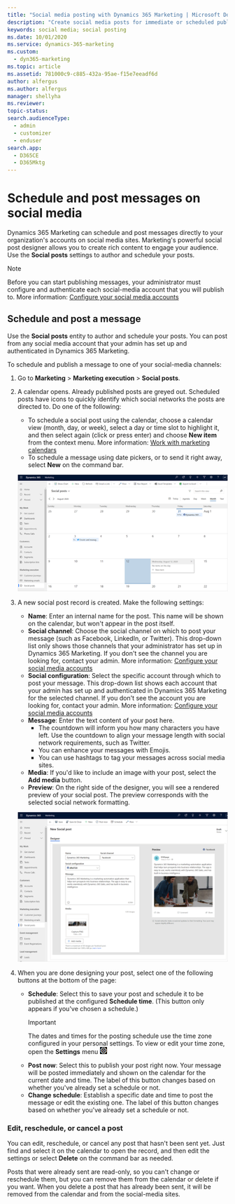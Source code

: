 ```yaml
---
title: "Social media posting with Dynamics 365 Marketing | Microsoft Docs"
description: "Create social media posts for immediate or scheduled publishing in Dynamics 365 Marketing"
keywords: social media; social posting
ms.date: 10/01/2020
ms.service: dynamics-365-marketing
ms.custom: 
  - dyn365-marketing
ms.topic: article
ms.assetid: 781000c9-c885-432a-95ae-f15e7eeadf6d
author: alfergus
ms.author: alfergus
manager: shellyha
ms.reviewer:
topic-status: 
search.audienceType: 
  - admin
  - customizer
  - enduser
search.app: 
  - D365CE
  - D365Mktg
---
```


# Schedule and post messages on social media

Dynamics 365 Marketing can schedule and post messages directly to your organization's accounts on social media sites. Marketing's powerful social post designer allows you to create rich content to engage your audience. Use the **Social posts** settings to author and schedule your posts.

> [!NOTE]
> Before you can start publishing messages, your administrator must configure and authenticate each social-media account that you will publish to. More information: [Configure your social media accounts](mkt-settings-social-media.md)

## Schedule and post a message

Use the **Social posts** entity to author and schedule your posts. You can post from any social media account that your admin has set up and authenticated in Dynamics 365 Marketing.

To schedule and publish a message to one of your social-media channels:

1. Go to **Marketing** > **Marketing execution** > **Social posts**.
1. A calendar opens. Already published posts are greyed out. Scheduled posts have icons to quickly identify which social networks the posts are directed to. Do one of the following:
    - To schedule a social post using the calendar, choose a calendar view (month, day, or week), select a day or time slot to highlight it, and then select again (click or press enter) and choose **New item** from the context menu. More information: [Work with marketing calendars](marketing-calendar.md)
    - To schedule a message using date pickers, or to send it right away, select **New** on the command bar.

    ![The social-posts calendar](media/social-posting-calendar-update.png "The social-posts calendar")

1. A new social post record is created. Make the following settings:
    - **Name**: Enter an internal name for the post. This name will be shown on the calendar, but won't appear in the post itself.
    - **Social channel**: Choose the social channel on which to post your message (such as Facebook, LinkedIn, or Twitter). This drop-down list only shows those channels that your administrator has set up in Dynamics 365 Marketing. If you don't see the channel you are looking for, contact your admin. More information: [Configure your social media accounts](mkt-settings-social-media.md)
    - **Social configuration**: Select the specific account through which to post your message. This drop-down list shows each account that your admin has set up and authenticated in Dynamics 365 Marketing for the selected channel. If you don't see the account you are looking for, contact your admin. More information: [Configure your social media accounts](mkt-settings-social-media.md)
    - **Message**: Enter the text content of your post here.
        - The countdown will inform you how many characters you have left. Use the countdown to align your message length with social network requirements, such as Twitter.
        - You can enhance your messages with Emojis.
        - You can use hashtags to tag your messages across social media sites.
    - **Media**: If you'd like to include an image with your post, select the **Add media** button.
    - **Preview**: On the right side of the designer, you will see a rendered preview of your social post. The preview corresponds with the selected social network formatting.

    ![Social post settings and content](media/social-posting-new-post-update.png "Social post settings and content")

1. When you are done designing your post, select one of the following buttons at the bottom of the page:
      - **Schedule**: Select this to save your post and schedule it to be published at the configured **Schedule time**. (This button only appears if you've chosen a schedule.)
        > [!IMPORTANT]
        > The dates and times for the posting schedule use the time zone configured in your personal settings. To view or edit your time zone, open the **Settings** menu ![The Settings menu icon](media/settings-icon.png "The Settings menu icon")
      - **Post now**: Select this to publish your post right now. Your message will be posted immediately and shown on the calendar for the current date and time. The label of this button changes based on whether you've already set a schedule or not.
      - **Change schedule**: Establish a specific date and time to post the message or edit the existing one. The label of this button changes based on whether you've already set a schedule or not.

### Edit, reschedule, or cancel a post

You can edit, reschedule, or cancel any post that hasn't been sent yet. Just find and select it on the calendar to open the record, and then edit the settings or select **Delete** on the command bar as needed.

Posts that were already sent are read-only, so you can't change or reschedule them, but you can remove them from the calendar or delete if you want. When you delete a post that has already been sent, it will be removed from the calendar and from the social-media sites.